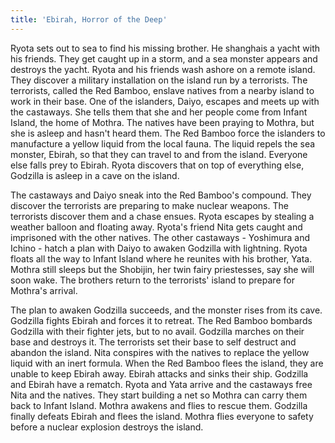 ```yaml
---
title: 'Ebirah, Horror of the Deep'
---
```


Ryota sets out to sea to find his missing brother. He shanghais a yacht with his
friends. They get caught up in a storm, and a sea monster appears and destroys
the yacht. Ryota and his friends wash ashore on a remote island. They discover a
military installation on the island run by a terrorists. The terrorists, called
the Red Bamboo, enslave natives from a nearby island to work in their base. One
of the islanders, Daiyo, escapes and meets up with the castaways. She tells them
that she and her people come from Infant Island, the home of Mothra. The natives
have been praying to Mothra, but she is asleep and hasn't heard them. The Red
Bamboo force the islanders to manufacture a yellow liquid from the local fauna.
The liquid repels the sea monster, Ebirah, so that they can travel to and from
the island. Everyone else falls prey to Ebirah. Ryota discovers that on top of
everything else, Godzilla is asleep in a cave on the island.

The castaways and Daiyo sneak into the Red Bamboo's compound. They discover the
terrorists are preparing to make nuclear weapons. The terrorists discover them
and a chase ensues. Ryota escapes by stealing a weather balloon and floating
away. Ryota's friend Nita gets caught and imprisoned with the other natives. The
other castaways - Yoshimura and Ichino - hatch a plan with Daiyo to awaken
Godzilla with lightning. Ryota floats all the way to Infant Island where he
reunites with his brother, Yata. Mothra still sleeps but the Shobijin, her twin
fairy priestesses, say she will soon wake. The brothers return to the
terrorists' island to prepare for Mothra's arrival.

The plan to awaken Godzilla succeeds, and the monster rises from its cave.
Godzilla fights Ebirah and forces it to retreat. The Red Bamboo bombards
Godzilla with their fighter jets, but to no avail. Godzilla marches on their
base and destroys it. The terrorists set their base to self destruct and abandon
the island. Nita conspires with the natives to replace the yellow liquid with an
inert formula. When the Red Bamboo flees the island, they are unable to keep
Ebirah away. Ebirah attacks and sinks their ship. Godzilla and Ebirah have a
rematch. Ryota and Yata arrive and the castaways free Nita and the natives. They
start building a net so Mothra can carry them back to Infant Island. Mothra
awakens and flies to rescue them. Godzilla finally defeats Ebirah and flees the
island. Mothra flies everyone to safety before a nuclear explosion destroys the
island.
